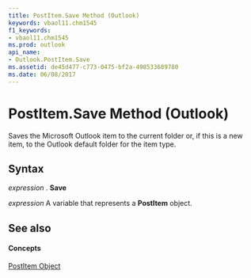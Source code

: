 ```yaml
---
title: PostItem.Save Method (Outlook)
keywords: vbaol11.chm1545
f1_keywords:
- vbaol11.chm1545
ms.prod: outlook
api_name:
- Outlook.PostItem.Save
ms.assetid: de45d477-c773-0475-bf2a-498533689780
ms.date: 06/08/2017
---
```



# PostItem.Save Method (Outlook)

Saves the Microsoft Outlook item to the current folder or, if this is a new item, to the Outlook default folder for the item type.


## Syntax

 _expression_ . **Save**

 _expression_ A variable that represents a **PostItem** object.


## See also


#### Concepts


[PostItem Object](Outlook.PostItem.md)

